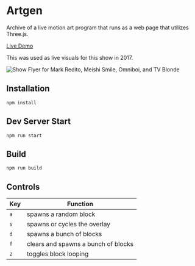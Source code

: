 # Artgen

Archive of a live motion art program that runs as a web page that utilizes Three.js.

[Live Demo](https://artgen.jep.dev)

This was used as live visuals for this show in 2017.

![Show Flyer for Mark Redito, Meishi Smile, Omniboi, and TV Blonde](https://thumbs.gfycat.com/PolishedMisguidedAnhinga-size_restricted.gif)

## Installation

```
npm install
```

## Dev Server Start

```
npm run start
```

## Build

```
npm run build
```

## Controls

| Key | Function
| --- | --- |
| `a` | spawns a random block |
| `s` | spawns or cycles the overlay |
| `d` | spawns a bunch of blocks |
| `f` | clears and spawns a bunch of blocks |
| `z` | toggles block looping |
